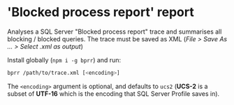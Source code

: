 # 'Blocked process report' report

Analyses a SQL Server "Blocked process report" trace and summarises all blocking / blocked queries.
The trace must be saved as XML (*File > Save As ... > Select .xml as output*)

Install globally (`npm i -g bprr`) and run:

```bash
bprr /path/to/trace.xml [<encoding>]
```

The `<encoding>` argument is optional, and defaults to `ucs2` (**UCS-2** is a subset of **UTF-16** which is the encoding that SQL Server Profile saves in).
